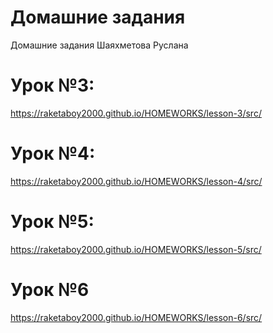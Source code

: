 # Домашние задания 

  Домашние задания Шаяхметова Руслана
  
  # Урок №3:
  https://raketaboy2000.github.io/HOMEWORKS/lesson-3/src/
  # Урок №4:
  https://raketaboy2000.github.io/HOMEWORKS/lesson-4/src/
  # Урок №5:
  https://raketaboy2000.github.io/HOMEWORKS/lesson-5/src/
  # Урок №6
  https://raketaboy2000.github.io/HOMEWORKS/lesson-6/src/
